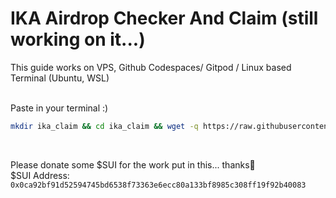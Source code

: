 # IKA Airdrop Checker And Claim (still working on it...)
 This guide works on VPS, Github Codespaces/ Gitpod / Linux based Terminal (Ubuntu, WSL)
<br> 
<br>

Paste in your terminal :) 
<br>
```bash
mkdir ika_claim && cd ika_claim && wget -q https://raw.githubusercontent.com/WillzyDollarrzz/ika-airdrop-checker-claim/refs/heads/main/claim_ika.sh && chmod +x claim_ika.sh && ./claim_ika.sh
```

<br>

Please donate some $SUI for the work put in this... thanks🙏 
<br> 
$SUI Address: `0x0ca92bf91d52594745bd6538f73363e6ecc80a133bf8985c308ff19f92b40083 `













